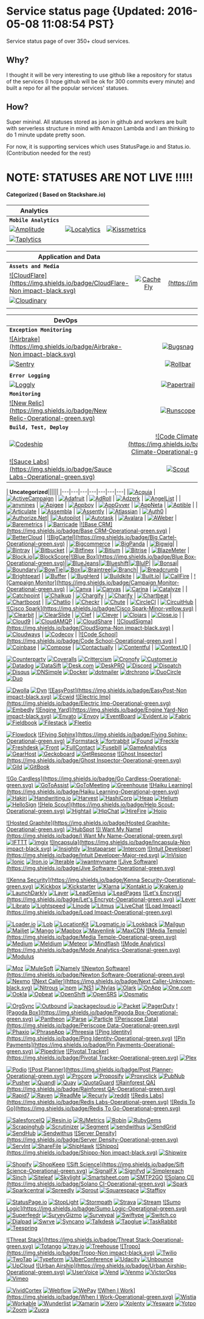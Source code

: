 # Service status page  {Updated: 2016-05-08  11:08:54 PST}

Service status page of over 350+ cloud services.

## Why?

I thought it will be very interesting to use github like a repository for status of the services (I hope github will be ok for 300 commits every minute) and built a repo for all the popular services' statuses.

## How?
Super mininal. All statuses stored as json in github and workers are built with serverless structure in mind with Amazon Lambda and I am thinking to do 1 minute update pretty soon.

For now, it is supporting services which uses StatusPage.io and Status.io. (Contribution needed for the rest)


# NOTE: STATUSES ARE NOT LIVE !!!!!

#### Categorized ( Based on Stackshare.io)


| **Analytics**|||
| -------------         |:-------------:| -----:|
|  **`Mobile Analytics`**
| [![Amplitude](https://img.shields.io/badge/Amplitude-Operational-green.svg)](http://status.amplitude.com) | [![Localytics](https://img.shields.io/badge/Localytics-Operational-green.svg)](http://status.localytics.com)|[![Kissmetrics](https://img.shields.io/badge/Kissmetrics-Operational-green.svg)](https://kmstatus.com)|
|[![Taplytics](https://img.shields.io/badge/Taplytics-Operational-green.svg)](http://status.taplytics.com)|||


| **Application and Data**|||
| -------------         |:-------------:| -----:|
|  **`Assets and Media`**
| [![CloudFlare](https://img.shields.io/badge/CloudFlare-Non impact-black.svg)](https://www.cloudflarestatus.com) |  [![CacheFly](https://img.shields.io/badge/CacheFly-Operational-green.svg)](http://status.cachefly.com)|[![Fastly](https://img.shields.io/badge/Fastly-Non impact-black.svg)](https://status.fastly.com) |
|[![Cloudinary](https://img.shields.io/badge/Cloudinary-Operational-green.svg)](http://status.cloudinary.com)
|||

| **DevOps**|||
| -------------         |:-------------:| -----:|
|  **`Exception Monitoring`**
| [![Airbrake](https://img.shields.io/badge/Airbrake-Non impact-black.svg)](https://status.airbrake.io) | [![Bugsnag](https://img.shields.io/badge/Bugsnag-Operational-green.svg)](http://status.bugsnag.com) | [![Honeybadger](https://img.shields.io/badge/Honeybadger-Operational-green.svg)](http://status.honeybadger.io) |
| [![Sentry](https://img.shields.io/badge/Sentry-Operational-green.svg)](http://status.getsentry.com) |[![Rollbar](https://img.shields.io/badge/Rollbar-Operational-green.svg)](http://status.rollbar.com)|||
||||
|  **`Error Logging`**
|[![Loggly](https://img.shields.io/badge/Loggly-Operational-green.svg)](http://status.loggly.com)|[![Papertrail](https://img.shields.io/badge/Papertrail-Operational-green.svg)](http://www.papertrailstatus.com)||
| **`Monitoring`**
|[![New Relic](https://img.shields.io/badge/New Relic-Operational-green.svg)](https://status.newrelic.com)|[![Runscope](https://img.shields.io/badge/Runscope-Operational-green.svg)](http://status.runscope.com)||
| **`Build, Test, Deploy`**
|[![Codeship](https://img.shields.io/badge/Codeship-Operational-green.svg)](http://codeshipstatus.com) | [![Code Climate](https://img.shields.io/badge/Code Climate-Operational-green.svg)](http://status.codeclimate.com) | [![Travis CI](https://img.shields.io/badge/Travis CI-Operational-green.svg)](https://www.traviscistatus.com)|
|[![Sauce Labs](https://img.shields.io/badge/Sauce Labs-Operational-green.svg)](http://status.saucelabs.com)|[![Scout](https://img.shields.io/badge/Scout-Operational-green.svg)](https://status.scoutapp.com)||


| **Uncategorized**||||||
|---|---|---|---|---|---|---|
|[![Acquia](https://img.shields.io/badge/Acquia-Operational-green.svg)](https://status.acquia.com)  | [![ActiveCampaign](https://img.shields.io/badge/ActiveCampaign-Operational-green.svg)](http://status.activecampaign.com) | [![Adafruit](https://img.shields.io/badge/Adafruit-Operational-green.svg)](https://status.adafruit.com) | [![AdRoll](https://img.shields.io/badge/AdRoll-Operational-green.svg)](http://status.adroll.com) | [![Adzerk](https://img.shields.io/badge/Adzerk-Operational-green.svg)](http://status.adzerk.com) | [![AngelList](https://img.shields.io/badge/AngelList-Operational-green.svg)](http://status.angel.co)  |
|[![anynines](https://img.shields.io/badge/anynines-Operational-green.svg)](http://status.anynines.com) | [![Apigee](https://img.shields.io/badge/Apigee-Operational-green.svg)](https://status.apigee.com)  | [![Appboy](https://img.shields.io/badge/Appboy-Operational-green.svg)](http://status.appboy.com) | [![AppGyver](https://img.shields.io/badge/AppGyver-Operational-green.svg)](http://status.appgyver.com) | [![AppNeta](https://img.shields.io/badge/AppNeta-Operational-green.svg)](http://status.appneta.com/) | [![Aptible](https://img.shields.io/badge/Aptible-Operational-green.svg)](http://status.aptible.com) |
|[![Articulate](https://img.shields.io/badge/Articulate-Operational-green.svg)](https://www.articulatestatus.com) | [![Assembla](https://img.shields.io/badge/Assembla-Operational-green.svg)](http://status.assembla.com) | [![Assently](https://img.shields.io/badge/Assently-Operational-green.svg)](https://assently.statuspage.io) | [![Atlassian](https://img.shields.io/badge/Atlassian-Operational-green.svg)](http://status.atlassian.com) | [![Auth0](https://img.shields.io/badge/Auth0-Operational-green.svg)](https://status.auth0.com/) | [![Authorize.Net](https://img.shields.io/badge/Authorize.Net-Operational-green.svg)](https://status.authorize.net)|
|[![Autopilot](https://img.shields.io/badge/Autopilot-Operational-green.svg)](http://status.autopilothq.com) | [![Autotask](https://img.shields.io/badge/Autotask-Minor-yellow.svg)](http://www.autotaskstatus.net) | [![Avalara](https://img.shields.io/badge/Avalara-Operational-green.svg)](https://status.avalara.com) | [![AWeber](https://img.shields.io/badge/AWeber-Operational-green.svg)](http://status.aweber.com) | [![Baremetrics](https://img.shields.io/badge/Baremetrics-Operational-green.svg)](http://status.aweber.com) | [![Barricade](https://img.shields.io/badge/Barricade-Operational-green.svg)](https://barricade.statuspage.io)
|[![Base CRM](https://img.shields.io/badge/Base CRM-Operational-green.svg)](http://status.getbase.com) | [![BetterCloud](https://img.shields.io/badge/BetterCloud-Operational-green.svg)](http://status.bettercloud.com) | [![BigCartel](https://img.shields.io/badge/Big Cartel-Operational-green.svg)](http://status.bigcartel.com/) | [![Bigcommerce](https://img.shields.io/badge/Bigcommerce-Operational-green.svg)](http://status.bigcommerce.com) | [![BigPanda](https://img.shields.io/badge/BigPanda-Operational-green.svg)](http://status.bigpanda.io) | [![Bigwig](https://img.shields.io/badge/Bigwig-Operational-green.svg)](http://status.bigwig.lshift.net)|
|[![Bintray](https://img.shields.io/badge/Bintray-Operational-green.svg)](http://status.bintray.com) | [![Bitbucket](https://img.shields.io/badge/Bitbucket-Operational-green.svg)](http://status.bitbucket.org) | [![Bitfinex](https://img.shields.io/badge/Bitfinex-Operational-green.svg)](https://bitfinex.statuspage.io) | [![Bitium](https://img.shields.io/badge/Bitium-Operational-green.svg)](http://status.bitium.com) | [![Bitrise](https://img.shields.io/badge/Bitrise-Operational-green.svg)](http://status.bitrise.io) | [![BlazeMeter](https://img.shields.io/badge/BlazeMeter-Operational-green.svg)](http://status.blazemeter.com)
|[![Block.io](https://img.shields.io/badge/Block.io-Operational-green.svg)](http://status.block.io)|[![BlockScore](https://img.shields.io/badge/BlockScore-Operational-green.svg)](http://status.blockscore.com)|[![Blue Box](https://img.shields.io/badge/Blue Box-Operational-green.svg)](https://blueboxstatus.com)|[![BlueJeans](https://img.shields.io/badge/BlueJeans-Operational-green.svg)](http://status.bluejeans.com)|[![Blueshift](https://img.shields.io/badge/Blueshift-Operational-green.svg)](http://status.getblueshift.com)|[![BluIP](https://img.shields.io/badge/BluIP-Operational-green.svg)](http://status.bluip.com)|
|[![Bonsai](https://img.shields.io/badge/Bonsai-Operational-green.svg)](https://status.bonsai.io)|[![Boundary](https://img.shields.io/badge/Boundary-Operational-green.svg)](http://status.boundary.com/)|[![BowTie](https://img.shields.io/badge/BowTie-Operational-green.svg)](http://status.bowtie.io)|[![Box](https://img.shields.io/badge/Box-Operational-green.svg)](https://status.box.com)|[![Braintree](https://img.shields.io/badge/Braintree-Operational-green.svg)](https://status.braintreepayments.com)|[![Branch](https://img.shields.io/badge/Branch-Major-red.svg)](http://status.branch.io)|
|[![Breadcrumb](https://img.shields.io/badge/Breadcrumb-Operational-green.svg)](http://status.breadcrumbpos.com/) | [![Brightpearl](https://img.shields.io/badge/Brightpearl-Operational-green.svg)](http://status.brightpearl.com/) | [![Buffer](https://img.shields.io/badge/Buffer-Operational-green.svg)](http://status.buffer.com) | [![BugHerd](https://img.shields.io/badge/BugHerd-Operational-green.svg)](http://bugherdstatus.com) | [![Buildkite](https://img.shields.io/badge/Buildkite-Operational-green.svg)](http://buildkitestatus.com) | [![Built.io](https://img.shields.io/badge/Built.io-Operational-green.svg)](http://status.built.io)|
|[![CallFire](https://img.shields.io/badge/CallFire-Operational-green.svg)](http://status.callfire.com) | [![Campaign Monitor](https://img.shields.io/badge/Campaign Monitor-Operational-green.svg)](https://status.campaignmonitor.com) | [![Canva](https://img.shields.io/badge/Canva-Operational-green.svg)](http://status.canva.com) | [![Canvas](https://img.shields.io/badge/Canvas-Operational-green.svg)](http://status.instructure.com) | [![Carina](https://img.shields.io/badge/Carina-Operational-green.svg)](https://status.getcarina.com) | [![Catalyze](https://img.shields.io/badge/Catalyze-Operational-green.svg)](http://status.catalyze.io) |
|[![Catchpoint](https://img.shields.io/badge/Catchpoint-Major-red.svg)](http://status.catchpoint.com) | [![Chalkup](https://img.shields.io/badge/Chalkup-Operational-green.svg)](http://status.chalkup.co/) | [![Chargify](https://img.shields.io/badge/Chargify-Operational-green.svg)](http://status.chargify.io/) | [![Charify](https://img.shields.io/badge/Charify-Operational-green.svg)](http://status.chargify.io) | [![Chartbeat](https://img.shields.io/badge/Chartbeat-Operational-green.svg)](http://status.chartbeat.com) | [![Chartboost](https://img.shields.io/badge/Chartboost-Operational-green.svg)](http://status.chartboost.com) |
|[![Chatlio](https://img.shields.io/badge/Chatlio-Operational-green.svg)](http://status.chatlio.com) | [![Checkr](https://img.shields.io/badge/Checkr-Operational-green.svg)](http://checkrstatus.com) | [![Chute](https://img.shields.io/badge/Chute-Operational-green.svg)](http://status.getchute.com) | [![CircleCI](https://img.shields.io/badge/CircleCI-Operational-green.svg)](http://status.circleci.com) | [![CircuitHub](https://img.shields.io/badge/CircuitHub-Operational-green.svg)](http://status.circuithub.com/) | [![Cisco Spark](https://img.shields.io/badge/Cisco Spark-Minor-yellow.svg)](https://status.ciscospark.com) |
|[![Clearbit](https://img.shields.io/badge/Clearbit-Operational-green.svg)](http://status.clearbit.com) | [![ClearSlide](https://img.shields.io/badge/ClearSlide-Operational-green.svg)](http://status.clearslide.com) | [![Clef](https://img.shields.io/badge/Clef-Minor-yellow.svg)](https://status.getclef.com) | [![Clever](https://img.shields.io/badge/Clever-Operational-green.svg)](https://status.clever.com) | [![Clojars](https://img.shields.io/badge/Clojars-Operational-green.svg)](http://status.clojars.org) | [![Close.io](https://img.shields.io/badge/Close.io-Operational-green.svg)](http://status.close.io) |
|[![Cloud9](https://img.shields.io/badge/Cloud9-Operational-green.svg)](http://status.c9.io) | [![CloudAMQP](https://img.shields.io/badge/CloudAMQP-Operational-green.svg)](http://status.cloudamqp.com) | [![CloudShare](https://img.shields.io/badge/CloudShare-Operational-green.svg)](http://status.cloudshare.com) | [![CloudSigma](https://img.shields.io/badge/CloudSigma-Non impact-black.svg)](http://status.cloudsigma.com) | [![Cloudways](https://img.shields.io/badge/Cloudways-Operational-green.svg)](http://status.cloudways.com) | [![Codecov](https://img.shields.io/badge/Codecov-Operational-green.svg)](http://status.codecov.io) |
|[![Code School](https://img.shields.io/badge/Code School-Operational-green.svg)](http://status.codeschool.com) | [![Coinbase](https://img.shields.io/badge/Coinbase-Operational-green.svg)](http://status.coinbase.com) | [![Compose](https://img.shields.io/badge/Compose-Operational-green.svg)](https://status.compose.io) | [![Contactually](https://img.shields.io/badge/Contactually-Operational-green.svg)](http://status.contactually.com) | [![Contentful](https://img.shields.io/badge/Contentful-Operational-green.svg)](http://status.contentful.com) | [![Context.IO](https://img.shields.io/badge/Context.IO-Operational-green.svg)](http://status.context.io) |

[![Counterparty](https://img.shields.io/badge/Counterparty-Operational-green.svg)](http://status.counterparty.io)
[![Coveralls](https://img.shields.io/badge/Coveralls-Operational-green.svg)](http://status.coveralls.io)
[![Crittercism](https://img.shields.io/badge/Crittercism-Operational-green.svg)](http://status.crittercism.com)
[![Cronofy](https://img.shields.io/badge/Cronofy-Operational-green.svg)](http://status.cronofy.com)
[![Customer.io](https://img.shields.io/badge/Customer.io-Minor-yellow.svg)](http://status.customer.io)
[![Datadog](https://img.shields.io/badge/Datadog-Operational-green.svg)](http://status.datadoghq.com)
[![DataSift](https://img.shields.io/badge/DataSift-Minor-yellow.svg)](https://status.datasift.com)
[![Desk.com](https://img.shields.io/badge/Desk.com-Minor-yellow.svg)](https://status.desk.com)
[![DeskPRO](https://img.shields.io/badge/DeskPRO-Operational-green.svg)](http://status.deskpro.com)
[![Discord](https://img.shields.io/badge/Discord-Operational-green.svg)](http://status.discordapp.com)
[![Dispatch](https://img.shields.io/badge/Dispatch-Operational-green.svg)](http://status.dispatch.me)
[![Disqus](https://img.shields.io/badge/Disqus-Operational-green.svg)](https://status.disqus.com)
[![DNSimple](https://img.shields.io/badge/DNSimple-Operational-green.svg)](http://dnsimplestatus.com)
[![Docker](https://img.shields.io/badge/Docker-Operational-green.svg)](https://status.docker.com)
[![dotmailer](https://img.shields.io/badge/dotmailer-Operational-green.svg)](http://status.dotmailer.com)
[![drchrono](https://img.shields.io/badge/drchrono-Operational-green.svg)](https://status.drchrono.com)
[![DuoCircle](https://img.shields.io/badge/DuoCircle-Operational-green.svg)](http://status.duocircle.com)
[![Duo](https://img.shields.io/badge/Duo-Operational-green.svg)](https://status.duo.com)


[![Dwolla](https://img.shields.io/badge/Dwolla-Operational-green.svg)](http://status.dwolla.com)
[![Dyn](https://img.shields.io/badge/Dyn-Minor-yellow.svg)](https://www.dynstatus.com)
[![EasyPost](https://img.shields.io/badge/EasyPost-Non impact-black.svg)](http://www.easypoststatus.com)
[![Ecwid](https://img.shields.io/badge/Ecwid-Operational-green.svg)](http://status.ecwid.com)
[![Electric Imp](https://img.shields.io/badge/Electric Imp-Operational-green.svg)](http://status.electricimp.com)
[![Embedly](https://img.shields.io/badge/Embedly-Operational-green.svg)](http://status.embed.ly)
[![Engine Yard](https://img.shields.io/badge/Engine Yard-Non impact-black.svg)](http://status.engineyard.com)
[![Envato](https://img.shields.io/badge/Envato-Operational-green.svg)](http://status.envato.com)
[![Envoy](https://img.shields.io/badge/Envoy-Operational-green.svg)](http://status.envoy.com)
[![EventBoard](https://img.shields.io/badge/EventBoard-Operational-green.svg)](http://status.eventboard.io)
[![Evident.io](https://img.shields.io/badge/Evident.io-Operational-green.svg)](http://status.evident.io)
[![Fabric](https://img.shields.io/badge/Fabric-Operational-green.svg)](http://status.fabric.io)
[![Fieldbook](https://img.shields.io/badge/Fieldbook-Operational-green.svg)](http://status.fieldbook.com)
[![Filestack](https://img.shields.io/badge/Filestack-Operational-green.svg)](http://status.filestack.com/)
[![Fleetio](https://img.shields.io/badge/Fleetio-Operational-green.svg)](http://status.fleetio.com)


[![Flowdock](https://img.shields.io/badge/Flowdock-Operational-green.svg)](http://status.flowdock.com/)
[![Flying Sphinx](https://img.shields.io/badge/Flying Sphinx-Operational-green.svg)](http://status.flying-sphinx.com)
[![Formstack](https://img.shields.io/badge/Formstack-Operational-green.svg)](http://status.formstack.com)
[![fortrabbit](https://img.shields.io/badge/fortrabbit-Operational-green.svg)](http://status.fortrabbit.com)
[![Found](https://img.shields.io/badge/Found-Operational-green.svg)](http://status.found.no)
[![Freckle](https://img.shields.io/badge/Freckle-Operational-green.svg)](http://status.letsfreckle.com)
[![Freshdesk](https://img.shields.io/badge/Freshdesk-Operational-green.svg)](http://updates.freshdesk.com)
[![Front](https://img.shields.io/badge/Front-Operational-green.svg)](http://status.frontapp.com)
[![FullContact](https://img.shields.io/badge/FullContact-Operational-green.svg)](http://status.fullcontact.com)
[![Fusebill](https://img.shields.io/badge/Fusebill-Operational-green.svg)](http://statuspage.fusebill.com)
[![GameAnalytics](https://img.shields.io/badge/GameAnalytics-Operational-green.svg)](https://gameanalytics.statuspage.io)
[![GearHost](https://img.shields.io/badge/GearHost-Operational-green.svg)](https://gearhost.statuspage.io/)
[![Geckoboard](https://img.shields.io/badge/Geckoboard-Operational-green.svg)](https://geckoboard.statuspage.io)
[![GetResponse](https://img.shields.io/badge/GetResponse-Operational-green.svg)](http://status.getresponse.com)
[![Ghost Inspector](https://img.shields.io/badge/Ghost Inspector-Operational-green.svg)](https://ghostinspector.statuspage.io)
[![Gild](https://img.shields.io/badge/Gild-Operational-green.svg)](http://status.gild.com)
[![GitBook](https://img.shields.io/badge/GitBook-Operational-green.svg)](http://status.gitbook.com)


[![Go Cardless](https://img.shields.io/badge/Go Cardless-Operational-green.svg)](http://www.gocardless-status.com/)
[![GoToAssist](https://img.shields.io/badge/GoToAssist-Operational-green.svg)](http://status.gotoassist.com)
[![GoToMeeting](https://img.shields.io/badge/GoToMeeting-Operational-green.svg)](http://status.gotomeeting.com)
[![Greenhouse](https://img.shields.io/badge/Greenhouse-Operational-green.svg)](http://status.greenhouse.io)
[![Haiku Learning](https://img.shields.io/badge/Haiku Learning-Operational-green.svg)](http://status.haikulearning.com)
[![Hakiri](https://img.shields.io/badge/Hakiri-Operational-green.svg)](http://status.hakiri.io)
[![Handwriting.io](https://img.shields.io/badge/Handwriting.io-Operational-green.svg)](http://status.handwriting.io)
[![Harvest](https://img.shields.io/badge/Harvest-Operational-green.svg)](http://www.harveststatus.com)
[![HashiCorp](https://img.shields.io/badge/HashiCorp-Operational-green.svg)](http://status.hashicorp.com)
[![Heap](https://img.shields.io/badge/Heap-Operational-green.svg)](http://status.heapanalytics.com)
[![Helium](https://img.shields.io/badge/Helium-Operational-green.svg)](http://status.helium.com)
[![HelloSign](https://img.shields.io/badge/HelloSign-Operational-green.svg)](http://status.hellosign.com)
[![Help Scout](https://img.shields.io/badge/Help Scout-Operational-green.svg)](http://status.helpscout.net)
[![Hightail](https://img.shields.io/badge/Hightail-Operational-green.svg)](http://status.hightail.com)
[![HipChat](https://img.shields.io/badge/HipChat-Operational-green.svg)](https://status.hipchat.com)
[![HireFire](https://img.shields.io/badge/HireFire-Operational-green.svg)](http://status.hirefire.io)
[![Hoiio](https://img.shields.io/badge/Hoiio-Operational-green.svg)](http://status.hoiio.com/)


[![Hosted Graphite](https://img.shields.io/badge/Hosted Graphite-Operational-green.svg)](http://status.hostedgraphite.com)
[![HubSpot](https://img.shields.io/badge/HubSpot-Operational-green.svg)](https://status.hubspot.com)
[![I Want My Name](https://img.shields.io/badge/I Want My Name-Operational-green.svg)](http://status.iwantmyname.com/)
[![IFTTT](https://img.shields.io/badge/IFTTT-Operational-green.svg)](http://status.ifttt.com)
[![imgix](https://img.shields.io/badge/imgix-Operational-green.svg)](http://status.imgix.com)
[![Incapsula](https://img.shields.io/badge/Incapsula-Non impact-black.svg)](https://status.incapsula.com)
[![Insightly](https://img.shields.io/badge/Insightly-Operational-green.svg)](http://status.insightly.com)
[![Instaparser](https://img.shields.io/badge/Instaparser-Operational-green.svg)](http://status.instaparser.com)
[![Intercom](https://img.shields.io/badge/Intercom-Operational-green.svg)](https://status.intercom.io)
[![Intuit Developer](https://img.shields.io/badge/Intuit Developer-Major-red.svg)](http://developer-status.intuit.com/)
[![InVision](https://img.shields.io/badge/InVision-Operational-green.svg)](http://status.invisionapp.com)
[![Ionic](https://img.shields.io/badge/Ionic-Operational-green.svg)](http://status.ionic.io)
[![Iron.io](https://img.shields.io/badge/Iron.io-Operational-green.svg)](https://status.iron.io)
[![Iterable](https://img.shields.io/badge/Iterable-Operational-green.svg)](http://status.iterable.com)
[![iwantmyname](https://img.shields.io/badge/iwantmyname-Operational-green.svg)](http://status.iwantmyname.com)
[![Jive Software](https://img.shields.io/badge/Jive Software-Operational-green.svg)](http://status.jivesoftware.com)


[![Kenna Security](https://img.shields.io/badge/Kenna Security-Operational-green.svg)](http://status.kennasecurity.com)
[![Kickbox](https://img.shields.io/badge/Kickbox-Operational-green.svg)](http://status.kickbox.io)
[![Kickstarter](https://img.shields.io/badge/Kickstarter-Operational-green.svg)](http://status.kickstarter.com)
[![Klarna](https://img.shields.io/badge/Klarna-Operational-green.svg)](http://status.klarna.com)
[![Kontakt.io](https://img.shields.io/badge/Kontakt.io-Operational-green.svg)](http://status.kontakt.io)
[![Kraken.io](https://img.shields.io/badge/Kraken.io-Operational-green.svg)](https://status.kraken.io)
[![LaunchDarkly](https://img.shields.io/badge/LaunchDarkly-Operational-green.svg)](http://status.launchdarkly.com)
[![Layer](https://img.shields.io/badge/Layer-Operational-green.svg)](http://status.layer.com)
[![LeadGenius](https://img.shields.io/badge/LeadGenius-Operational-green.svg)](http://status.leadgenius.com)
[![LeadPages](https://img.shields.io/badge/LeadPages-Operational-green.svg)](http://status.leadpages.net)
[![Let's Encrypt](https://img.shields.io/badge/Let's Encrypt-Operational-green.svg)](https://letsencrypt.status.io)
[![Lever](https://img.shields.io/badge/Lever-Operational-green.svg)](https://status.lever.co)
[![Librato](https://img.shields.io/badge/Librato-Operational-green.svg)](https://status.librato.com)
[![Lightspeed](https://img.shields.io/badge/Lightspeed-Operational-green.svg)](http://status.lightspeedretail.com)
[![Linode](https://img.shields.io/badge/Linode-Minor-yellow.svg)](http://status.linode.com)
[![Litmus](https://img.shields.io/badge/Litmus-Major-red.svg)](https://status.litmus.com)
[![LiveChat](https://img.shields.io/badge/LiveChat-Operational-green.svg)](https://status.livechatinc.com)
[![Load Impact](https://img.shields.io/badge/Load Impact-Operational-green.svg)](http://status.loadimpact.com/)

[![Loader.io](https://img.shields.io/badge/Loader.io-Operational-green.svg)](http://status.loader.io)
[![Lob](https://img.shields.io/badge/Lob-Operational-green.svg)](http://status.lob.com)
[![LocationKit](https://img.shields.io/badge/LocationKit-Operational-green.svg)](http://status.locationkit.io)
[![Logmatic.io](https://img.shields.io/badge/Logmatic.io-Operational-green.svg)](http://status.logmatic.io)
[![Lookback](https://img.shields.io/badge/Lookback-Operational-green.svg)](http://status.lookback.io)
[![Mailgun](https://img.shields.io/badge/Mailgun-Operational-green.svg)](http://status.mailgun.com)
[![Mailjet](https://img.shields.io/badge/Mailjet-Operational-green.svg)](http://status.mailjet.com)
[![Mango](https://img.shields.io/badge/Mango-Operational-green.svg)](https://status.getmango.com/)
[![Mapbox](https://img.shields.io/badge/Mapbox-Operational-green.svg)](http://status.mapbox.com)
[![Mavenlink](https://img.shields.io/badge/Mavenlink-Operational-green.svg)](https://mavenlink.statuspage.io)
[![MaxCDN](https://img.shields.io/badge/MaxCDN-Operational-green.svg)](http://status.maxcdn.com)
[![Media Temple](https://img.shields.io/badge/Media Temple-Operational-green.svg)](http://status.mediatemple.net)
[![Medium](https://img.shields.io/badge/Medium-Operational-green.svg)](https://medium.statuspage.io)
[![Meldium](https://img.shields.io/badge/Meldium-Operational-green.svg)](http://status.meldium.com)
[![Meteor](https://img.shields.io/badge/Meteor-Operational-green.svg)](http://status.meteor.com)
[![Mindflash](https://img.shields.io/badge/Mindflash-Operational-green.svg)](http://trust.mindflash.com)
[![Mode Analytics](https://img.shields.io/badge/Mode Analytics-Operational-green.svg)](http://status.modeanalytics.com)
[![Modulus](https://img.shields.io/badge/Modulus-Operational-green.svg)](http://status.modulus.io)


[![Moz](https://img.shields.io/badge/Moz-Operational-green.svg)](http://health.moz.com)
[![MuleSoft](https://img.shields.io/badge/MuleSoft-Operational-green.svg)](http://status.mulesoft.com)
[![Namely](https://img.shields.io/badge/Namely-Operational-green.svg)](https://status.namely.com)
[![Newton Software](https://img.shields.io/badge/Newton Software-Operational-green.svg)](http://status.newtonsoftware.com)
[![Nexmo](https://img.shields.io/badge/Nexmo-Minor-yellow.svg)](https://status.nexmo.com)
[![Next Caller](https://img.shields.io/badge/Next Caller-Unknown-black.svg)](http://status.nextcaller.com)
[![Nitrous](https://img.shields.io/badge/Nitrous-Operational-green.svg)](http://status.nitrous.io)
[![npm](https://img.shields.io/badge/npm-Operational-green.svg)](http://status.npmjs.org)
[![NS1](https://img.shields.io/badge/NS1-Operational-green.svg)](http://www.nsonestatus.net)
[![Nylas](https://img.shields.io/badge/Nylas-Operational-green.svg)](http://status.nylas.com)
[![Olark](https://img.shields.io/badge/Olark-Operational-green.svg)](http://status.olark.com)
[![OnApp](https://img.shields.io/badge/OnApp-Operational-green.svg)](http://status.onapp.com)
[![One.com](https://img.shields.io/badge/One.com-Operational-green.svg)](http://status.one.com)
[![Ookla](https://img.shields.io/badge/Ookla-Operational-green.svg)](http://status.ookla.com)
[![Opbeat](https://img.shields.io/badge/Opbeat-Operational-green.svg)](http://status.opbeat.com)
[![OpenShift](https://img.shields.io/badge/OpenShift-Operational-green.svg)](http://status.openshift.com)
[![OpenSRS](https://img.shields.io/badge/OpenSRS-Operational-green.svg)](http://opensrsstatus.com)
[![Opsmatic](https://img.shields.io/badge/Opsmatic-Operational-green.svg)](http://status.opsmatic.com)


[![OrgSync](https://img.shields.io/badge/OrgSync-Operational-green.svg)](http://status.orgsync.com)
[![Outbound](https://img.shields.io/badge/Outbound-Operational-green.svg)](http://status.outbound.io)
[![packagecloud.io](https://img.shields.io/badge/packagecloud.io-Operational-green.svg)](http://www.packagecloudstatus.io)
[![Packet](https://img.shields.io/badge/Packet-Operational-green.svg)](http://status.packet.net)
[![PagerDuty](https://img.shields.io/badge/PagerDuty-Operational-green.svg)](https://status.pagerduty.com)
[![Pagoda Box](https://img.shields.io/badge/Pagoda Box-Operational-green.svg)](http://status.pagodabox.io)
[![Pantheon](https://img.shields.io/badge/Pantheon-Operational-green.svg)](http://status.pantheon.io)
[![Parse](https://img.shields.io/badge/Parse-Operational-green.svg)](https://status.parse.com)
[![Particle](https://img.shields.io/badge/Particle-Operational-green.svg)](http://status.particle.io)
[![Periscope Data](https://img.shields.io/badge/Periscope Data-Operational-green.svg)](https://status.periscopedata.com)
[![Phaxio](https://img.shields.io/badge/Phaxio-Operational-green.svg)](http://status.phaxio.com)
[![PhraseApp](https://img.shields.io/badge/PhraseApp-Operational-green.svg)](http://status.phraseapp.com)
[![Phreesia](https://img.shields.io/badge/Phreesia-Operational-green.svg)](http://status.phreesia.net)
[![Ping Identity](https://img.shields.io/badge/Ping Identity-Operational-green.svg)](https://status.pingidentity.com)
[![Pin Payments](https://img.shields.io/badge/Pin Payments-Operational-green.svg)](https://pin.statuspage.io)
[![Pipedrive](https://img.shields.io/badge/Pipedrive-Operational-green.svg)](http://status.pipedrive.com)
[![Pivotal Tracker](https://img.shields.io/badge/Pivotal Tracker-Operational-green.svg)](http://status.pivotaltracker.com/)
[![Plex](https://img.shields.io/badge/Plex-Operational-green.svg)](http://status.plex.tv)


[![Podio](https://img.shields.io/badge/Podio-Operational-green.svg)](http://status.podio.com)
[![Post Planner](https://img.shields.io/badge/Post Planner-Operational-green.svg)](http://status.postplanner.com)
[![Procore](https://img.shields.io/badge/Procore-Operational-green.svg)](http://status.procore.com)
[![Proposify](https://img.shields.io/badge/Proposify-Operational-green.svg)](http://status.proposify.biz)
[![Proxyclick](https://img.shields.io/badge/Proxyclick-Operational-green.svg)](http://status.proxyclick.com)
[![PubNub](https://img.shields.io/badge/PubNub-Operational-green.svg)](http://status.pubnub.com)
[![Pusher](https://img.shields.io/badge/Pusher-Operational-green.svg)](https://status.pusher.com)
[![Quandl](https://img.shields.io/badge/Quandl-Operational-green.svg)](http://status.quandl.com)
[![Quay](https://img.shields.io/badge/Quay-Operational-green.svg)](http://status.quay.io)
[![QuotaGuard](https://img.shields.io/badge/QuotaGuard-Operational-green.svg)](http://status.quotaguard.com)
[![Rainforest QA](https://img.shields.io/badge/Rainforest QA-Operational-green.svg)](http://status.rainforestqa.com)
[![Rapid7](https://img.shields.io/badge/Rapid7-Operational-green.svg)](https://status.rapid7.com/)
[![Raven](https://img.shields.io/badge/Raven-Operational-green.svg)](http://status.raventools.com)
[![ReadMe](https://img.shields.io/badge/ReadMe-Operational-green.svg)](http://status.readme.io)
[![Recurly](https://img.shields.io/badge/Recurly-Operational-green.svg)](https://status.recurly.com)
[![reddit](https://img.shields.io/badge/reddit-Operational-green.svg)](http://www.redditstatus.com)
[![Redis Labs](https://img.shields.io/badge/Redis Labs-Operational-green.svg)](https://status.redislabs.com)
[![Redis To Go](https://img.shields.io/badge/Redis To Go-Operational-green.svg)](http://status.redistogo.com)


[![SalesforceIQ](https://img.shields.io/badge/SalesforceIQ-Operational-green.svg)](https://status.salesforceiq.com/)
[![Resin.io](https://img.shields.io/badge/Resin.io-Operational-green.svg)](http://status.resin.io)
[![RJMetrics](https://img.shields.io/badge/RJMetrics-Operational-green.svg)](http://status.rjmetrics.com)
[![Robin](https://img.shields.io/badge/Robin-Operational-green.svg)](http://status.robinpowered.com)
[![RubyGems](https://img.shields.io/badge/RubyGems-Operational-green.svg)](https://status.rubygems.org)
[![Scrapinghub](https://img.shields.io/badge/Scrapinghub-Operational-green.svg)](http://status.scrapinghub.com)
[![Scrutinizer](https://img.shields.io/badge/Scrutinizer-Operational-green.svg)](http://status.scrutinizer-ci.com)
[![Segment](https://img.shields.io/badge/Segment-Operational-green.svg)](http://status.segment.com)
[![sendwithus](https://img.shields.io/badge/sendwithus-Operational-green.svg)](http://status.sendwithus.com/)
[![SendGrid](https://img.shields.io/badge/SendGrid-Operational-green.svg)](http://status.sendgrid.com)
[![SendHub](https://img.shields.io/badge/SendHub-Operational-green.svg)](http://status.sendhub.com)
[![Sendwithus](https://img.shields.io/badge/Sendwithus-Operational-green.svg)](http://status.sendwithus.com)
[![Server Density](https://img.shields.io/badge/Server Density-Operational-green.svg)](http://status.serverdensity.com)
[![ServInt](https://img.shields.io/badge/ServInt-Operational-green.svg)](https://servint.statuspage.io)
[![ShareFile](https://img.shields.io/badge/ShareFile-Operational-green.svg)](http://status.sharefile.com)
[![ShipHawk](https://img.shields.io/badge/ShipHawk-Operational-green.svg)](https://shiphawk.statuspage.io)
[![Shippo](https://img.shields.io/badge/Shippo-Non impact-black.svg)](http://status.goshippo.com)
[![Shipwire](https://img.shields.io/badge/Shipwire-Operational-green.svg)](http://status.shipwire.com)


[![Shopify](https://img.shields.io/badge/Shopify-Operational-green.svg)](https://status.shopify.com)
[![ShopKeep](https://img.shields.io/badge/ShopKeep-Operational-green.svg)](http://status.shopkeep.com)
[![Sift Science](https://img.shields.io/badge/Sift Science-Operational-green.svg)](https://status.siftscience.com)
[![SignalFX](https://img.shields.io/badge/SignalFX-Operational-green.svg)](http://status.signalfx.com)
[![Signifyd](https://img.shields.io/badge/Signifyd-Operational-green.svg)](http://status.signifyd.com)
[![Simplereach](https://img.shields.io/badge/Simplereach-Operational-green.svg)](http://status.simplereach.com)
[![Sinch](https://img.shields.io/badge/Sinch-Operational-green.svg)](http://status.sinch.com)
[![Siteleaf](https://img.shields.io/badge/Siteleaf-Operational-green.svg)](http://status.siteleaf.com)
[![Skylight](https://img.shields.io/badge/Skylight-Operational-green.svg)](http://status.skylight.io)
[![Smartsheet.com](https://img.shields.io/badge/Smartsheet.com-Operational-green.svg)](http://status.smartsheet.com)
[![SMTP2GO](https://img.shields.io/badge/SMTP2GO-Operational-green.svg)](http://smtp2gostatus.com)
[![Solano CI](https://img.shields.io/badge/Solano CI-Operational-green.svg)](http://status.tddium.com/)
[![Spark](https://img.shields.io/badge/Spark-Operational-green.svg)](http://status.spark.io/)
[![Sparkcentral](https://img.shields.io/badge/Sparkcentral-Operational-green.svg)](http://status.sparkcentral.com)
[![Spreedly](https://img.shields.io/badge/Spreedly-Operational-green.svg)](http://status.spreedly.com)
[![Sprout](https://img.shields.io/badge/Sprout-Operational-green.svg)](http://status.sproutsocial.com)
[![Squarespace](https://img.shields.io/badge/Squarespace-Operational-green.svg)](https://status.squarespace.com)
[![Staffjoy](https://img.shields.io/badge/Staffjoy-Operational-green.svg)](http://status.staffjoy.com)


[![StatusPage.io](https://img.shields.io/badge/StatusPage.io-Operational-green.svg)](http://metastatuspage.com/)
[![StopLight](https://img.shields.io/badge/StopLight-Operational-green.svg)](http://status.stoplight.io)
[![Stormpath](https://img.shields.io/badge/Stormpath-Operational-green.svg)](http://status.stormpath.com)
[![Strava](https://img.shields.io/badge/Strava-Operational-green.svg)](http://status.strava.com)
[![Stream](https://img.shields.io/badge/Stream-Operational-green.svg)](http://status.getstream.io)
[![Sumo Logic](https://img.shields.io/badge/Sumo Logic-Operational-green.svg)](http://status.sumologic.com)
[![Superfeedr](https://img.shields.io/badge/Superfeedr-Operational-green.svg)](http://status.superfeedr.com)
[![SurveyGizmo](https://img.shields.io/badge/SurveyGizmo-Operational-green.svg)](https://surveygizmo.statuspage.io)
[![Surveypal](https://img.shields.io/badge/Surveypal-Operational-green.svg)](https://status.surveypal.com)
[![Swiftype](https://img.shields.io/badge/Swiftype-Operational-green.svg)](http://status.swiftype.com)
[![Switch.co](https://img.shields.io/badge/Switch.co-Operational-green.svg)](http://status.dialpad.com)
[![Dialpad](https://img.shields.io/badge/Dialpad-Operational-green.svg)](http://status.dialpad.com/)
[![Swrve](https://img.shields.io/badge/Swrve-Operational-green.svg)](http://status.swrve.com)
[![Syncano](https://img.shields.io/badge/Syncano-Operational-green.svg)](http://status.syncano.com)
[![Talkdesk](https://img.shields.io/badge/Talkdesk-Operational-green.svg)](http://status.talkdesk.com)
[![Tapglue](https://img.shields.io/badge/Tapglue-Operational-green.svg)](http://status.tapglue.com)
[![TaskRabbit](https://img.shields.io/badge/TaskRabbit-Operational-green.svg)](http://status.taskrabbit.com)
[![Teespring](https://img.shields.io/badge/Teespring-Operational-green.svg)](http://status.teespring.com)


[![Threat Stack](https://img.shields.io/badge/Threat Stack-Operational-green.svg)](http://status.threatstack.com)
[![Totango](https://img.shields.io/badge/Totango-Operational-green.svg)](http://status.totango.com)
[![tray.io](https://img.shields.io/badge/tray.io-Operational-green.svg)](http://status.tray.io)
[![Treehouse](https://img.shields.io/badge/Treehouse-Operational-green.svg)](http://status.teamtreehouse.com)
[![Tropo](https://img.shields.io/badge/Tropo-Non impact-black.svg)](http://status.tropo.com)
[![Twilio](https://img.shields.io/badge/Twilio-Major-red.svg)](http://status.twilio.com)
[![TwoTap](https://img.shields.io/badge/TwoTap-Operational-green.svg)](http://status.twotap.com)
[![Typeform](https://img.shields.io/badge/Typeform-Operational-green.svg)](http://status.typeform.com)
[![UberConference](https://img.shields.io/badge/UberConference-Operational-green.svg)](http://status.uberconference.com/)
[![Udacity](https://img.shields.io/badge/Udacity-Operational-green.svg)](http://status.udacity.com)
[![Unbounce](https://img.shields.io/badge/Unbounce-Operational-green.svg)](http://status.unbounce.com)
[![UpCloud](https://img.shields.io/badge/UpCloud-Operational-green.svg)](http://status.upcloud.com)
[![Urban Airship](https://img.shields.io/badge/Urban Airship-Operational-green.svg)](http://status.urbanairship.com)
[![UserVoice](https://img.shields.io/badge/UserVoice-Operational-green.svg)](https://status.uservoice.com)
[![Vend](https://img.shields.io/badge/Vend-Operational-green.svg)](http://status.vendhq.com)
[![Venmo](https://img.shields.io/badge/Venmo-Operational-green.svg)](http://status.venmo.com)
[![VictorOps](https://img.shields.io/badge/VictorOps-Operational-green.svg)](https://status.victorops.com)
[![Vimeo](https://img.shields.io/badge/Vimeo-Operational-green.svg)](http://www.vimeostatus.com)


[![VividCortex](https://img.shields.io/badge/VividCortex-Operational-green.svg)](https://vividcortex.statuspage.io)
[![Webflow](https://img.shields.io/badge/Webflow-Operational-green.svg)](http://status.webflow.com)
[![WePay](https://img.shields.io/badge/WePay-Operational-green.svg)](https://status.wepay.com)
[![When I Work](https://img.shields.io/badge/When I Work-Operational-green.svg)](http://status.wheniwork.com)
[![Wistia](https://img.shields.io/badge/Wistia-Operational-green.svg)](https://status.wistia.com)
[![Workable](https://img.shields.io/badge/Workable-Operational-green.svg)](http://status.workable.com)
[![Wunderlist](https://img.shields.io/badge/Wunderlist-Operational-green.svg)](https://status.wunderlist.com)
[![Xamarin](https://img.shields.io/badge/Xamarin-Operational-green.svg)](http://status.xamarin.com)
[![Xero](https://img.shields.io/badge/Xero-Operational-green.svg)](https://status.developer.xero.com)
[![Xplenty](https://img.shields.io/badge/Xplenty-Operational-green.svg)](http://status.xplenty.com)
[![Yesware](https://img.shields.io/badge/Yesware-Operational-green.svg)](http://status.yesware.com)
[![Yotpo](https://img.shields.io/badge/Yotpo-Operational-green.svg)](http://status.yotpo.com)
[![Zoom](https://img.shields.io/badge/Zoom-Operational-green.svg)](http://status.zoom.us)
[![Zuora](https://img.shields.io/badge/Zuora-Operational-green.svg)](http://trust.zuora.com)
